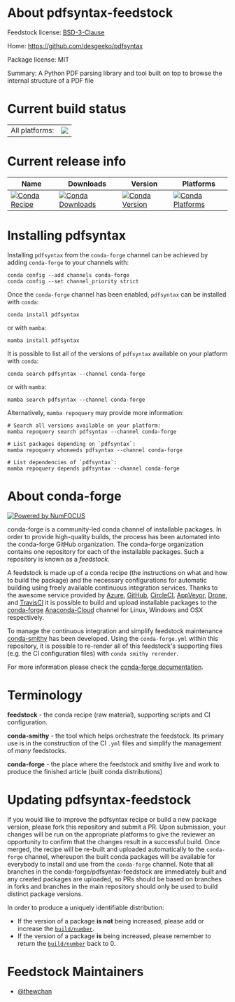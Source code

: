 About pdfsyntax-feedstock
=========================

Feedstock license: [BSD-3-Clause](https://github.com/conda-forge/pdfsyntax-feedstock/blob/main/LICENSE.txt)

Home: https://github.com/desgeeko/pdfsyntax

Package license: MIT

Summary: A Python PDF parsing library and tool built on top to browse the internal structure of a PDF file

Current build status
====================


<table><tr><td>All platforms:</td>
    <td>
      <a href="https://dev.azure.com/conda-forge/feedstock-builds/_build/latest?definitionId=18125&branchName=main">
        <img src="https://dev.azure.com/conda-forge/feedstock-builds/_apis/build/status/pdfsyntax-feedstock?branchName=main">
      </a>
    </td>
  </tr>
</table>

Current release info
====================

| Name | Downloads | Version | Platforms |
| --- | --- | --- | --- |
| [![Conda Recipe](https://img.shields.io/badge/recipe-pdfsyntax-green.svg)](https://anaconda.org/conda-forge/pdfsyntax) | [![Conda Downloads](https://img.shields.io/conda/dn/conda-forge/pdfsyntax.svg)](https://anaconda.org/conda-forge/pdfsyntax) | [![Conda Version](https://img.shields.io/conda/vn/conda-forge/pdfsyntax.svg)](https://anaconda.org/conda-forge/pdfsyntax) | [![Conda Platforms](https://img.shields.io/conda/pn/conda-forge/pdfsyntax.svg)](https://anaconda.org/conda-forge/pdfsyntax) |

Installing pdfsyntax
====================

Installing `pdfsyntax` from the `conda-forge` channel can be achieved by adding `conda-forge` to your channels with:

```
conda config --add channels conda-forge
conda config --set channel_priority strict
```

Once the `conda-forge` channel has been enabled, `pdfsyntax` can be installed with `conda`:

```
conda install pdfsyntax
```

or with `mamba`:

```
mamba install pdfsyntax
```

It is possible to list all of the versions of `pdfsyntax` available on your platform with `conda`:

```
conda search pdfsyntax --channel conda-forge
```

or with `mamba`:

```
mamba search pdfsyntax --channel conda-forge
```

Alternatively, `mamba repoquery` may provide more information:

```
# Search all versions available on your platform:
mamba repoquery search pdfsyntax --channel conda-forge

# List packages depending on `pdfsyntax`:
mamba repoquery whoneeds pdfsyntax --channel conda-forge

# List dependencies of `pdfsyntax`:
mamba repoquery depends pdfsyntax --channel conda-forge
```


About conda-forge
=================

[![Powered by
NumFOCUS](https://img.shields.io/badge/powered%20by-NumFOCUS-orange.svg?style=flat&colorA=E1523D&colorB=007D8A)](https://numfocus.org)

conda-forge is a community-led conda channel of installable packages.
In order to provide high-quality builds, the process has been automated into the
conda-forge GitHub organization. The conda-forge organization contains one repository
for each of the installable packages. Such a repository is known as a *feedstock*.

A feedstock is made up of a conda recipe (the instructions on what and how to build
the package) and the necessary configurations for automatic building using freely
available continuous integration services. Thanks to the awesome service provided by
[Azure](https://azure.microsoft.com/en-us/services/devops/), [GitHub](https://github.com/),
[CircleCI](https://circleci.com/), [AppVeyor](https://www.appveyor.com/),
[Drone](https://cloud.drone.io/welcome), and [TravisCI](https://travis-ci.com/)
it is possible to build and upload installable packages to the
[conda-forge](https://anaconda.org/conda-forge) [Anaconda-Cloud](https://anaconda.org/)
channel for Linux, Windows and OSX respectively.

To manage the continuous integration and simplify feedstock maintenance
[conda-smithy](https://github.com/conda-forge/conda-smithy) has been developed.
Using the ``conda-forge.yml`` within this repository, it is possible to re-render all of
this feedstock's supporting files (e.g. the CI configuration files) with ``conda smithy rerender``.

For more information please check the [conda-forge documentation](https://conda-forge.org/docs/).

Terminology
===========

**feedstock** - the conda recipe (raw material), supporting scripts and CI configuration.

**conda-smithy** - the tool which helps orchestrate the feedstock.
                   Its primary use is in the construction of the CI ``.yml`` files
                   and simplify the management of *many* feedstocks.

**conda-forge** - the place where the feedstock and smithy live and work to
                  produce the finished article (built conda distributions)


Updating pdfsyntax-feedstock
============================

If you would like to improve the pdfsyntax recipe or build a new
package version, please fork this repository and submit a PR. Upon submission,
your changes will be run on the appropriate platforms to give the reviewer an
opportunity to confirm that the changes result in a successful build. Once
merged, the recipe will be re-built and uploaded automatically to the
`conda-forge` channel, whereupon the built conda packages will be available for
everybody to install and use from the `conda-forge` channel.
Note that all branches in the conda-forge/pdfsyntax-feedstock are
immediately built and any created packages are uploaded, so PRs should be based
on branches in forks and branches in the main repository should only be used to
build distinct package versions.

In order to produce a uniquely identifiable distribution:
 * If the version of a package **is not** being increased, please add or increase
   the [``build/number``](https://docs.conda.io/projects/conda-build/en/latest/resources/define-metadata.html#build-number-and-string).
 * If the version of a package **is** being increased, please remember to return
   the [``build/number``](https://docs.conda.io/projects/conda-build/en/latest/resources/define-metadata.html#build-number-and-string)
   back to 0.

Feedstock Maintainers
=====================

* [@thewchan](https://github.com/thewchan/)

